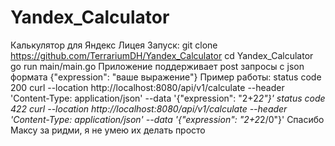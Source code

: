 # Yandex_Calculator
Калькулятор для Яндекс Лицея
Запуск:
git clone https://github.com/TerrariumDH/Yandex_Calculator
cd Yandex_Calculator
go run main/main.go
Приложение поддерживает post запросы с json формата {"expression": "ваше выражение"}
Пример работы:
status code 200
curl --location http://localhost:8080/api/v1/calculate --header 'Content-Type: application/json' --data '{"expression": "2+2*2"}'
status code 422
curl --location http://localhost:8080/api/v1/calculate --header 'Content-Type: application/json' --data '{"expression": "2+2*2/0"}'
Спасибо Максу за ридми, я не умею их делать просто

